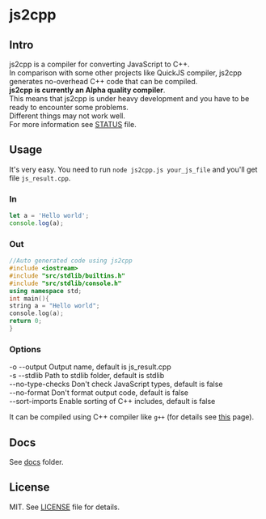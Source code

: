 # js2cpp

## Intro 

js2cpp is a compiler for converting JavaScript to C++.   
In comparison with some other projects like QuickJS compiler, js2cpp generates no-overhead C++ code that can be compiled.  
**js2cpp is currently an Alpha quality compiler**.  
This means that js2cpp is under heavy development and you have to be ready to encounter some problems.   
Different things may not work well.  
For more information see [STATUS](https://github.com/nagayev/js2cpp/blob/master/STATUS.MD) file.  

## Usage

It's very easy. You need to run `node js2cpp.js your_js_file` and you'll get file `js_result.cpp`.

### In

```js
let a = 'Hello world';
console.log(a);
```

### Out
```cpp
//Auto generated code using js2cpp
#include <iostream>
#include "src/stdlib/builtins.h"
#include "src/stdlib/console.h"
using namespace std;
int main(){
string a = "Hello world";
console.log(a);
return 0;
}

```

### Options

-o --output Output name, default is js_result.cpp  
-s --stdlib Path to stdlib folder, default is stdlib  
--no-type-checks Don't check JavaScript types, default is false  
--no-format Don't format output code, default is false   
--sort-imports Enable sorting of C++ includes, default is false  

It can be compiled using C++ compiler like `g++` (for details see [this](https://github.com/nagayev/js2cpp/blob/master/docs/user.MD) page). 

## Docs

See [docs](https://github.com/nagayev/js2cpp/blob/master/docs/) folder.

## License

MIT. See [LICENSE](https://github.com/nagayev/js2cpp/blob/master/LICENSE) file for details.
